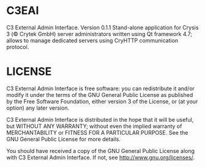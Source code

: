 C3EAI
=====

C3 External Admin Interface. Version 0.1.1
Stand-alone application for Crysis 3 (© Crytek GmbH) server administrators written using Qt framework 4.7; allows to manage dedicated servers using CryHTTP communication protocol.

LICENSE
=====
C3 External Admin Interface is free software: you can redistribute it and/or modify
it under the terms of the GNU General Public License as published by
the Free Software Foundation, either version 3 of the License, or
(at your option) any later version.

C3 External Admin Interface is distributed in the hope that it will be useful,
but WITHOUT ANY WARRANTY; without even the implied warranty of
MERCHANTABILITY or FITNESS FOR A PARTICULAR PURPOSE.  See the
GNU General Public License for more details.

You should have received a copy of the GNU General Public License
along with C3 External Admin Interface.  If not, see <http://www.gnu.org/licenses/>.
